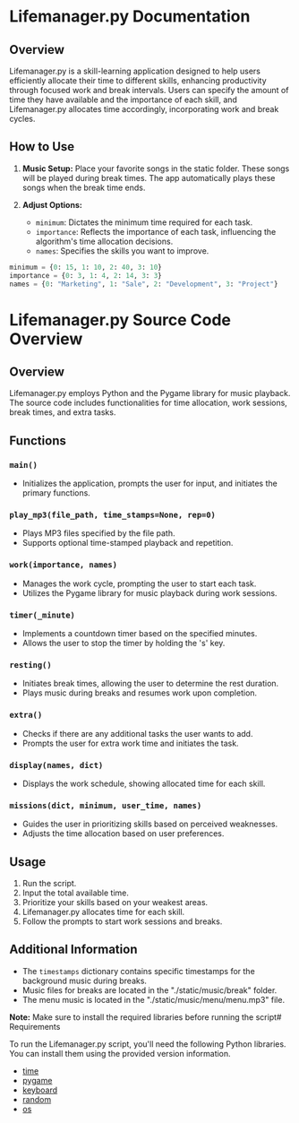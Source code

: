 # Lifemanager.py Documentation

## Overview

Lifemanager.py is a skill-learning application designed to help users efficiently allocate their time to different skills, enhancing productivity through focused work and break intervals. Users can specify the amount of time they have available and the importance of each skill, and Lifemanager.py allocates time accordingly, incorporating work and break cycles.

## How to Use

1. **Music Setup:** Place your favorite songs in the static folder. These songs will be played during break times. The app automatically plays these songs when the break time ends.

2. **Adjust Options:**
   - `minimum`: Dictates the minimum time required for each task.
   - `importance`: Reflects the importance of each task, influencing the algorithm's time allocation decisions.
   - `names`: Specifies the skills you want to improve.

```python
minimum = {0: 15, 1: 10, 2: 40, 3: 10}
importance = {0: 3, 1: 4, 2: 14, 3: 3}
names = {0: "Marketing", 1: "Sale", 2: "Development", 3: "Project"} 
```

# Lifemanager.py Source Code Overview

## Overview

Lifemanager.py employs Python and the Pygame library for music playback. The source code includes functionalities for time allocation, work sessions, break times, and extra tasks.

## Functions

### `main()`

- Initializes the application, prompts the user for input, and initiates the primary functions.

### `play_mp3(file_path, time_stamps=None, rep=0)`

- Plays MP3 files specified by the file path.
- Supports optional time-stamped playback and repetition.

### `work(importance, names)`

- Manages the work cycle, prompting the user to start each task.
- Utilizes the Pygame library for music playback during work sessions.

### `timer(_minute)`

- Implements a countdown timer based on the specified minutes.
- Allows the user to stop the timer by holding the 's' key.

### `resting()`

- Initiates break times, allowing the user to determine the rest duration.
- Plays music during breaks and resumes work upon completion.

### `extra()`

- Checks if there are any additional tasks the user wants to add.
- Prompts the user for extra work time and initiates the task.

### `display(names, dict)`

- Displays the work schedule, showing allocated time for each skill.

### `missions(dict, minimum, user_time, names)`

- Guides the user in prioritizing skills based on perceived weaknesses.
- Adjusts the time allocation based on user preferences.

## Usage

1. Run the script.
2. Input the total available time.
3. Prioritize your skills based on your weakest areas.
4. Lifemanager.py allocates time for each skill.
5. Follow the prompts to start work sessions and breaks.

## Additional Information

- The `timestamps` dictionary contains specific timestamps for the background music during breaks.
- Music files for breaks are located in the "./static/music/break" folder.
- The menu music is located in the "./static/music/menu/menu.mp3" file.

**Note:** Make sure to install the required libraries before running the script# Requirements

To run the Lifemanager.py script, you'll need the following Python libraries. You can install them using the provided version information.

- [time](https://docs.python.org/3/library/time.html)
- [pygame](https://www.pygame.org/)
- [keyboard](https://github.com/boppreh/keyboard)
- [random](https://docs.python.org/3/library/random.html)
- [os](https://docs.python.org/3/library/os.html)

